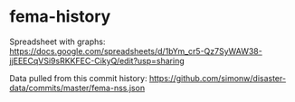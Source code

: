 # fema-history

Spreadsheet with graphs: https://docs.google.com/spreadsheets/d/1bYm_cr5-Qz7SyWAW38-jjEEECqVSi9sRKKFEC-CikyQ/edit?usp=sharing

Data pulled from this commit history: https://github.com/simonw/disaster-data/commits/master/fema-nss.json
